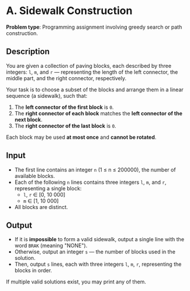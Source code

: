 # A. Sidewalk Construction

**Problem type**: Programming assignment involving greedy search or path construction.

## Description

You are given a collection of paving blocks, each described by three integers: `l`, `m`, and `r` — representing the length of the left connector, the middle part, and the right connector, respectively.

Your task is to choose a subset of the blocks and arrange them in a linear sequence (a sidewalk), such that:

1. The **left connector of the first block** is `0`.
2. The **right connector of each block** matches the **left connector of the next block**.
3. The **right connector of the last block** is `0`.

Each block may be used **at most once** and **cannot be rotated**.

## Input

- The first line contains an integer `n` (1 ≤ n ≤ 200000), the number of available blocks.
- Each of the following `n` lines contains three integers `l`, `m`, and `r`, representing a single block:
  - `l`, `r` ∈ [0, 10 000]
  - `m` ∈ [1, 10 000]
- All blocks are distinct.

## Output

- If it is **impossible** to form a valid sidewalk, output a single line with the word `BRAK` (meaning "NONE").
- Otherwise, output an integer `s` — the number of blocks used in the solution.
- Then, output `s` lines, each with three integers `l`, `m`, `r`, representing the blocks in order.

If multiple valid solutions exist, you may print any of them.
